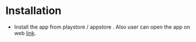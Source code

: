 # Installation
- Install the app from playstore / appstore . Also user can open the app on web [link](https://atschoolmobileindia.kbcinc.cloud/).
